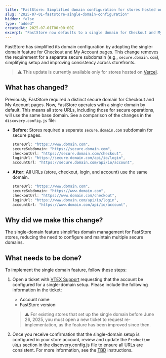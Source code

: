 ```yaml
---
title: "FastStore: Simplified domain configuration for stores hosted on Vercel"
slug: "2025-07-01-faststore-single-domain-configuration"
hidden: false
type: "added"
createdAt: 2025-07-01T00:00:00Z
excerpt: "FastStore now defaults to a single domain for Checkout and My Account pages on, simplifying store domain management."
---
```


FastStore has simplified its domain configuration by adopting the single-domain feature for Checkout and My Account pages. This change removes the requirement for a separate secure subdomain (e.g., `secure.domain.com`), simplifying setup and improving consistency across storefronts.

> ⚠️ This update is currently available only for stores hosted on [Vercel](https://vercel.com/).

## What has changed?

Previously, FastStore required a distinct secure domain for Checkout and My Account pages. Now, FastStore operates with a single domain by default. This means all store URLs, including those for secure operations, will use the same base domain. See a comparison of the changes in the `discovery.config.js` file:

- **Before:** Stores required a separate `secure.domain.com` subdomain for secure pages.

    ```js
    storeUrl: "https://www.domain.com",
    secureSubdomain: "https://secure.domain.com",
    checkoutUrl: "https://secure.domain.com/checkout",
    loginUrl: "https://secure.domain.com/api/io/login",
    accountUrl: "https://secure.domain.com/api/io/account",
    ```

- **After:** All URLs (store, checkout, login, and account) use the same domain.

    ```js
    storeUrl: "https://www.domain.com",
    secureSubdomain: "https://www.domain.com",
    checkoutUrl: "https://www.domain.com/checkout",
    loginUrl: "https://www.domain.com/api/io/login",
    accountUrl: "https://www.domain.com/api/io/account",
    ```

## Why did we make this change?

The single-domain feature simplifies domain management for FastStore stores, reducing the need to configure and maintain multiple secure domains.

## What needs to be done?

To implement the single domain feature, follow these steps:

1. Open a ticket with [VTEX Support](https://help.vtex.com/en/support) requesting that the account be configured for a single-domain setup. Please include the following information in the ticket:

   - Account name
   - FastStore version

    > ⚠️ For existing stores that set up the single domain before June 26, 2025, you must open a new ticket to request re-implementation, as the feature has been improved since then.

2. Once you receive confirmation that the single-domain setup is configured in your store account, review and update the `Production URLs` section in the discovery.config.js file to ensure all URLs are consistent. For more information, see the [TBD](/tbd) instructions.
